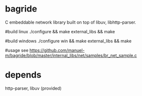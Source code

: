 bagride
=======

C embeddable network library built on top of libuv, libhttp-parser.

#build linux
./configure && make external_libs && make 

#build windows
./configure win && make external_libs && make

#usage 
see  https://github.com/manuel-m/bagride/blob/master/internal_libs/net/samples/br_net_sample.c 

# depends 
http-parser, libuv (provided)


